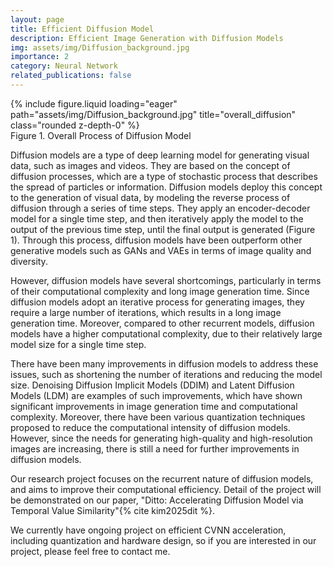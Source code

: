 ```yaml
---
layout: page
title: Efficient Diffusion Model
description: Efficient Image Generation with Diffusion Models
img: assets/img/Diffusion_background.jpg
importance: 2
category: Neural Network
related_publications: false
---
```


<div class="row">
    <div class="col-sm mt-3 mt-md-0">
        {% include figure.liquid loading="eager" path="assets/img/Diffusion_background.jpg" title="overall_diffusion" class="rounded z-depth-0" %}
    </div>
</div>
<div class="caption">
    Figure 1. Overall Process of Diffusion Model
</div>

Diffusion models are a type of deep learning model for generating visual data, such as images and videos.
They are based on the concept of diffusion processes, which are a type of stochastic process that describes the spread of particles or information.
Diffusion models deploy this concept to the generation of visual data, by modeling the reverse process of diffusion through a series of time steps.
They apply an encoder-decoder model for a single time step, and then iteratively apply the model to the output of the previous time step, until the final output is generated (Figure 1).
Through this process, diffusion models have been outperform other generative models such as GANs and VAEs in terms of image quality and diversity.

However, diffusion models have several shortcomings, particularly in terms of their computational complexity and long image generation time.
Since diffusion models adopt an iterative process for generating images, they require a large number of iterations, which results in a long image generation time.
Moreover, compared to other recurrent models, diffusion models have a higher computational complexity, due to their relatively large model size for a single time step.

There have been many improvements in diffusion models to address these issues, such as shortening the number of iterations and reducing the model size.
Denoising Diffusion Implicit Models (DDIM) and Latent Diffusion Models (LDM) are examples of such improvements, which have shown significant improvements in image generation time and computational complexity.
Moreover, there have been various quantization techniques proposed to reduce the computational intensity of diffusion models.
However, since the needs for generating high-quality and high-resolution images are increasing, there is still a need for further improvements in diffusion models.

Our research project focuses on the recurrent nature of diffusion models, and aims to improve their computational efficiency.
Detail of the project will be demonstrated on our paper, "Ditto: Accelerating Diffusion Model via Temporal Value Similarity"{% cite kim2025dit %}.

We currently have ongoing project on efficient CVNN acceleration, including quantization and hardware design, so if you are interested in our project, please feel free to contact me.